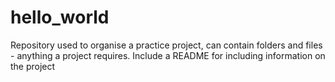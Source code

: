 # hello_world
Repository used to organise a practice project, can contain folders and files - anything a project requires. Include a README for including information on the project
